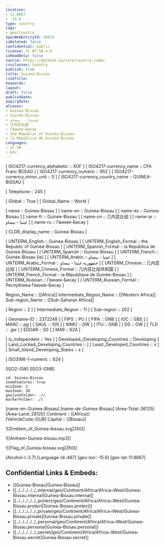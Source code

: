 ```yaml
---
location:
- 11.8667
- -15.6
type: Country
tags:
- geo/Country
SpocWebEntityId: 26914
isDeleted: false
confidential: public
license: CC BY-SA 4.0
isReadOnly: false
source: https://datahub.io/core/country-codes
cssclasses: Country
publish: true
title: Guinea-Bissau
linkTitle: 
keywords: 
layout: 
draft: false
publishDate: 
expiryDate: 
aliases:
- Guinea-Bissau
- Guinée-Bissau
- غينيا - بيساو
- 几内亚比绍
- Гвинея-Бисау
- the Republic of Guinea-Bissau
- la República de Guinea-Bissau
Languages:
- pt-GW
- pov
---
```



[	ISO4217-currency_alphabetic	 :: XOF ] 
[	ISO4217-currency_name	 :: CFA Franc BCEAO ] 
[	ISO4217-currency_numeric	 :: 952 ] 
[	ISO4217-currency_minor_unit	 :: 0 ] 
[	ISO4217-currency_country_name	 :: GUINEA-BISSAU ] 

[	Telephone	 :: 245 ] 

[	Global	 :: True ] 
[	Global_Name	 :: World ] 

[	name	 :: Guinea-Bissau ] 
[	name-en	 :: Guinea-Bissau ] 
[	name-es	 :: Guinea-Bissau ] 
[	name-fr	 :: Guinée-Bissau ] 
[	name-cn	 :: 几内亚比绍 ] 
[	name-ar	 :: غينيا - بيساو ] 
[	name-ru	 :: Гвинея-Бисау ] 

[	CLDR_display_name	 :: Guinea-Bissau ] 

[	UNTERM_English	 :: Guinea-Bissau ] 
[	UNTERM_English_Formal	 :: the Republic of Guinea-Bissau ] 
[	UNTERM_Spanish_Formal	 :: la República de Guinea-Bissau ] 
[	UNTERM_Spanish	 :: Guinea-Bissau ] 
[	UNTERM_French	 :: Guinée-Bissau (la) ] 
[	UNTERM_Arabic	 :: غينيا - بيساو ] 
[	UNTERM_Arabic_Formal	 :: جمهورية غينيا - بيساو ] 
[	UNTERM_Chinese	 :: 几内亚比绍 ] 
[	UNTERM_Chinese_Formal	 :: 几内亚比绍共和国 ] 
[	UNTERM_French_Formal	 :: la République de Guinée-Bissau ] 
[	UNTERM_Russian	 :: Гвинея-Бисау ] 
[	UNTERM_Russian_Formal	 :: Республика Гвинея-Бисау ] 

Region_Name ::  [[Africa]] 
Intermediate_Region_Name ::  [[Western Africa]]  
Sub-region_Name ::  [[Sub-Saharan Africa]] 

[	Region	 :: 2 ] 
[	Intermediate_Region	 :: 11 ] 
[	Sub-region	 :: 202 ] 

[	Geoname-ID	 :: 2372248 ] 
[	FIPS	 :: PU ] 
[	FIFA	 :: GNB ] 
[	IOC	 :: GBS ] 
[	MARC	 :: pg ] 
[	GAUL	 :: 105 ] 
[	WMO	 :: GW ] 
[	ITU	 :: GNB ] 
[	DS	 :: GW ] 
[	TLD	 :: .gw ] 
[	EDGAR	 :: S0 ] 
[	M49	 :: 624 ] 

[	is_independent	 :: Yes ] 
[	Developed_/Developing_Countries	 :: Developing ] 
[	Land_Locked_Developing_Countries	 ::  ] 
[	Least_Developed_Countries	 :: x ] 
[	Small_Island_Developing_States	 :: x ] 

[	ISO3166-1-numeric	 :: 624 ] 



[ISO2::GW] 
[ISO3::GNB] 
```leaflet
id: Guinea-Bissau
zoomFeatures: true 
minZoom: 2 
maxZoom: 18
geojsonFolder: .//
markerFolder: .//
```

[name-en::Guinea-Bissau] 
[name-de::Guinea-Bissau] 
[Area-Total::36125] 
[Area-Land::28120] 
Continent :: [[Africa]]  
[VehicleCode::GUB] 
Capital :: [[Bissau]]  

![[Emblem_of_Guinea-bissau.svg|350]] 

![[Anthem-Guinea-bissau.mp3]] 

![[Flag_of_Guinea-bissau.svg|350]] 

[Alcohol-l::3.7] 
[Language-Id::467] 
[geo-lon::-15.6] 
[geo-lat::11.8667] 



## Confidential Links & Embeds: 
- [[Guinea-Bissau|Guinea-Bissau]] 
- [[../../../../../_internal/geo/Continent/Africa/Africa~West/Guinea-Bissau.internal|Guinea-Bissau.internal]] 
- [[../../../../../_protect/geo/Continent/Africa/Africa~West/Guinea-Bissau.protect|Guinea-Bissau.protect]] 
- [[../../../../../_private/geo/Continent/Africa/Africa~West/Guinea-Bissau.private|Guinea-Bissau.private]] 
- [[../../../../../_personal/geo/Continent/Africa/Africa~West/Guinea-Bissau.personal|Guinea-Bissau.personal]] 
- [[../../../../../_secret/geo/Continent/Africa/Africa~West/Guinea-Bissau.secret|Guinea-Bissau.secret]] 
